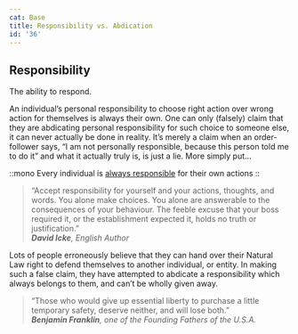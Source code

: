 ```yaml
---
cat: Base
title: Responsibility vs. Abdication
id: '36'
---
```


<youtube id="fUoLr8Gs6vE" params="rel=0&start=6828"></youtube>

## Responsibility

<span class="desc">The ability to respond.</span>

An individual’s personal responsibility to choose right action over wrong action for themselves is always their own. One can only (falsely) claim that they are abdicating personal
responsibility for such choice to someone else, it can never actually be done in reality. It’s merely a claim when an order-follower says, “I am not personally responsible, because this person told me to do it” and what it actually truly is, is just a lie. More simply put...

::mono
Every individual is <u>always responsible</u> for their own actions
::

>“Accept responsibility for yourself and your actions, thoughts, and words. You alone make choices. You alone are answerable to the consequences of your behaviour. The feeble excuse that your boss required it, or the establishment expected it, holds no truth or justification.”  
<i class="text-xs pt-4 block -mb-4"><b>David Icke</b>, English Author</i>

Lots of people erroneously believe that they can hand over their Natural Law right to defend themselves to another individual, or entity. In making such a false claim, they have attempted to abdicate a responsibility which always belongs to them, and can’t be wholly given away.

>“Those who would give up essential liberty to purchase a little temporary safety, deserve neither, and will lose both.”  
<i class="text-xs pt-4 block -mb-4"><b>Benjamin Franklin</b>, one of the Founding Fathers of the U.S.A.</i>